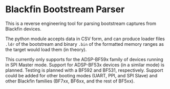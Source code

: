 # Blackfin Bootstream Parser

This is a reverse engineering tool for parsing bootstream captures from Blackfin devices.

The python module accepts data in CSV form, and can produce loader files `.ldr` of the bootstream and binary `.bin` of the formatted memory ranges as the target would load them (in theory). 

This currently only supports for the ADSP-BF59x family of devices running in SPI Master mode. Support for ADSP-BF53x devices (in a similar mode) is planned. Testing is planned with a BF592 and BF531, respectively. Support could be added for other booting modes (UART, PPI, and SPI Slave) and other Blackfin families (BF7xx, BF6xx, and the rest of BF5xx).